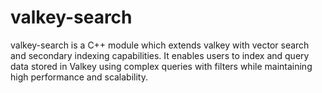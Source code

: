 # valkey-search

valkey-search is a C++ module which extends valkey with vector search and secondary indexing capabilities. It enables users to index and query data stored in Valkey using complex queries with filters while maintaining high performance and scalability. 